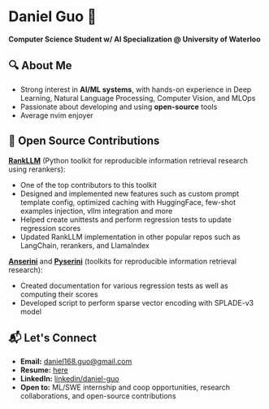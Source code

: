 # Daniel Guo 👋  
**Computer Science Student w/ AI Specialization @ University of Waterloo**  

## 🔍 About Me  
- Strong interest in **AI/ML systems**, with hands-on experience in Deep Learning, Natural Language Processing, Computer Vision, and MLOps
- Passionate about developing and using **open-source** tools
- Average nvim enjoyer

## 🌟 Open Source Contributions
**[RankLLM](https://github.com/castorini/rank_llm)** (Python toolkit for reproducible information retrieval research using rerankers):
- One of the top contributors to this toolkit
- Designed and implemented new features such as custom prompt template config, optimized caching with HuggingFace, few-shot examples injection, vllm integration and more
- Helped create unittests and perform regression tests to update regression scores
- Updated RankLLM implementation in other popular repos such as LangChain, rerankers, and LlamaIndex

**[Anserini](https://github.com/castorini/anserini)** and **[Pyserini](https://github.com/castorini/pyserini/)** (toolkits for reproducible information retrieval research):
- Created documentation for various regression tests as well as computing their scores
- Developed script to perform sparse vector encoding with SPLADE-v3 model

## 📬 Let's Connect  
- **Email:** daniel168.guo@gmail.com
- **Resume:** [here](https://github.com/clides/clides/blob/main/DanielGuo_Resume.pdf)
- **LinkedIn:** [linkedin/daniel-guo](https://www.linkedin.com/in/daniel-guo-656251272/)  
- **Open to:** ML/SWE internship and coop opportunities, research collaborations, and open-source contributions 
